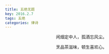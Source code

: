 ```yaml
---
title: 五绝无题
key: 2016.2.7
tags: 五绝
categories: 律诗
---
```


<p align="center">闲烟定中人，孤酒忘风尘。
</p>
<p align="center">烹品茶滋味，顿生喜欢心。
</p>
<p align="center"></br>
</p>
